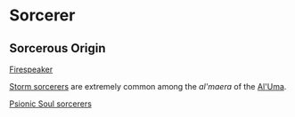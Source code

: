 # Sorcerer

## Sorcerous Origin
[Firespeaker](Sorcerer/Firespeaker.md)

[Storm sorcerers](/Supplements/UA_Waterborne_v3.pdf) are extremely common among the *al'maera* of the [Al'Uma](/Cultures/AlUma.md).

[Psionic Soul sorcerers](/Supplements/UA2020_PsionicOptions.pdf) 
